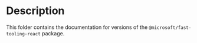 # Description

This folder contains the documentation for versions of the `@microsoft/fast-tooling-react` package.